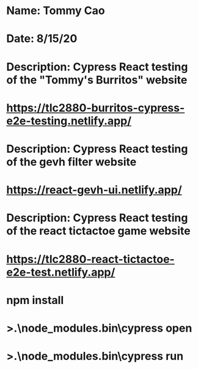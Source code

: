# Name: Tommy Cao
# Date: 8/15/20
# Description: Cypress React testing of the "Tommy's Burritos" website
# https://tlc2880-burritos-cypress-e2e-testing.netlify.app/

# Description: Cypress React testing of the gevh filter website
# https://react-gevh-ui.netlify.app/

# Description: Cypress React testing of the react tictactoe game website
# https://tlc2880-react-tictactoe-e2e-test.netlify.app/

# npm install
# >.\node_modules\.bin\cypress open
# >.\node_modules\.bin\cypress run
